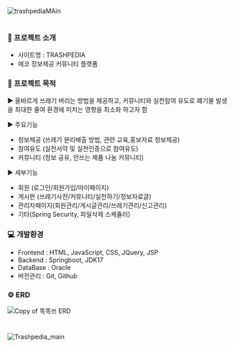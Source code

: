 
![trashpediaMAin](https://github.com/ES1230/ES1230.github.io/assets/153258776/9065af08-63ac-4304-8dcc-09bfa2d790c3)


#


###  📄 프로젝트 소개
- 사이트명 : TRASHPEDIA
- 에코 정보제공 커뮤니티 플랫폼

### 📕 프로젝트 목적
  
▶ 올바르게 쓰레기 버리는 방법을 제공하고, 커뮤니티와 실천참여 유도로 폐기물 발생을 최대한 줄여
환경에 미치는 영향을 최소화 하고자 함

▶ 주요기능
- 정보제공 (쓰레기 분리배출 방법, 관련 교육,홍보자료 정보제공)
- 참여유도 (실천서약 및 실천인증으로 참여유도)
- 커뮤니티 (정보 공유, 안쓰는 제품 나눔 커뮤니티)

▶ 세부기능
- 회원 (로그인/회원가입/마이페이지)
- 게시판 (쓰레기사전/커뮤니티/실천하기/정보자료글)
- 관리자페이지(회원관리/게시글관리/쓰레기관리/신고관리)
- 기타(Spring Security, 파일삭제 스케쥴러)

### 💻 개발환경

- Frontend : HTML, JavaScript, CSS, JQuery, JSP
- Backend : Springboot, JDK17
- DataBase : Oracle
- 버전관리 : Git, Github

### ⚙ ERD
![Copy of 똑똑쓰 ERD](https://github.com/ES1230/ODIGAJI_TeamProject/assets/153258776/cedb745c-367c-4a97-a2c9-844f0155783d)



#



![Trashpedia_main](https://github.com/ES1230/MangoBoard-React/assets/153258776/0c9bbb9c-9da2-4ff7-90c5-c288b9f79c7e)

